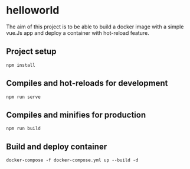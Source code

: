 # helloworld
The aim of this project is to be able to build a docker image with a simple vue.Js app
and deploy a container with hot-reload feature.

## Project setup
```
npm install
```

## Compiles and hot-reloads for development
```
npm run serve
```

## Compiles and minifies for production
```
npm run build
```

## Build and deploy container

```
docker-compose -f docker-compose.yml up --build -d
```
